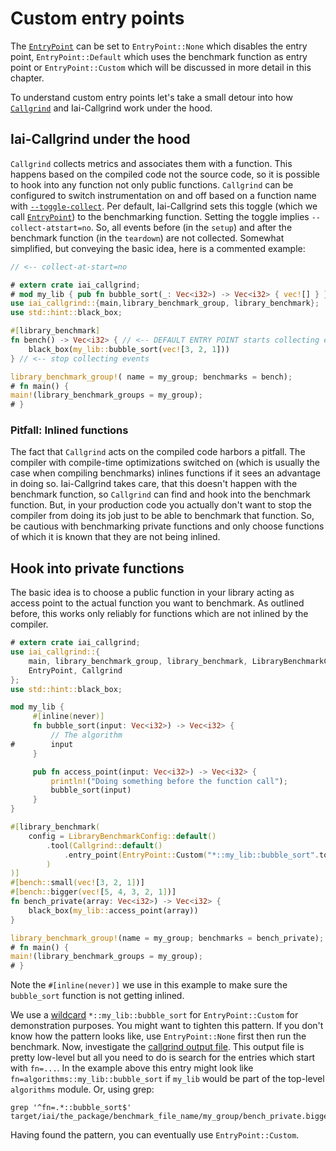 # Custom entry points

The [`EntryPoint`] can be set to `EntryPoint::None` which disables
the entry point, `EntryPoint::Default` which uses the benchmark function as
entry point or `EntryPoint::Custom` which will be discussed in more detail in
this chapter.

To understand custom entry points let's take a small detour into how
[`Callgrind`][Callgrind] and Iai-Callgrind work under the hood.

## Iai-Callgrind under the hood

`Callgrind` collects metrics and associates them with a function. This happens
based on the compiled code not the source code, so it is possible to hook into
any function not only public functions. `Callgrind` can be configured to switch
instrumentation on and off based on a function name with
[`--toggle-collect`][Callgrind Arguments]. Per default, Iai-Callgrind sets this
toggle (which we call [`EntryPoint`]) to the benchmarking function. Setting the
toggle implies `--collect-atstart=no`. So, all events before (in the `setup`)
and after the benchmark function (in the `teardown`) are not collected. Somewhat
simplified, but conveying the basic idea, here is a commented example:

```rust
// <-- collect-at-start=no

# extern crate iai_callgrind;
# mod my_lib { pub fn bubble_sort(_: Vec<i32>) -> Vec<i32> { vec![] } }
use iai_callgrind::{main,library_benchmark_group, library_benchmark};
use std::hint::black_box;

#[library_benchmark]
fn bench() -> Vec<i32> { // <-- DEFAULT ENTRY POINT starts collecting events
    black_box(my_lib::bubble_sort(vec![3, 2, 1]))
} // <-- stop collecting events

library_benchmark_group!( name = my_group; benchmarks = bench);
# fn main() {
main!(library_benchmark_groups = my_group);
# }
```

### Pitfall: Inlined functions

The fact that `Callgrind` acts on the compiled code harbors a pitfall. The
compiler with compile-time optimizations switched on (which is usually the case
when compiling benchmarks) inlines functions if it sees an advantage in doing
so. Iai-Callgrind takes care, that this doesn't happen with the benchmark
function, so `Callgrind` can find and hook into the benchmark function. But, in
your production code you actually don't want to stop the compiler from doing
its job just to be able to benchmark that function. So, be cautious with
benchmarking private functions and only choose functions of which it is known
that they are not being inlined.

## Hook into private functions

The basic idea is to choose a public function in your library acting as access
point to the actual function you want to benchmark. As outlined before, this
works only reliably for functions which are not inlined by the compiler.

```rust
# extern crate iai_callgrind;
use iai_callgrind::{
    main, library_benchmark_group, library_benchmark, LibraryBenchmarkConfig,
    EntryPoint, Callgrind
};
use std::hint::black_box;

mod my_lib {
     #[inline(never)]
     fn bubble_sort(input: Vec<i32>) -> Vec<i32> {
         // The algorithm
#        input
     }

     pub fn access_point(input: Vec<i32>) -> Vec<i32> {
         println!("Doing something before the function call");
         bubble_sort(input)
     }
}

#[library_benchmark(
    config = LibraryBenchmarkConfig::default()
        .tool(Callgrind::default()
            .entry_point(EntryPoint::Custom("*::my_lib::bubble_sort".to_owned()))
        )
)]
#[bench::small(vec![3, 2, 1])]
#[bench::bigger(vec![5, 4, 3, 2, 1])]
fn bench_private(array: Vec<i32>) -> Vec<i32> {
    black_box(my_lib::access_point(array))
}

library_benchmark_group!(name = my_group; benchmarks = bench_private);
# fn main() {
main!(library_benchmark_groups = my_group);
# }
```

Note the `#[inline(never)]` we use in this example to make sure the
`bubble_sort` function is not getting inlined.

We use a [wildcard][Callgrind Arguments] `*::my_lib::bubble_sort` for
`EntryPoint::Custom` for demonstration purposes. You might want to tighten this
pattern. If you don't know how the pattern looks like, use `EntryPoint::None`
first then run the benchmark. Now, investigate the [callgrind output
file](../../cli_and_env/output/out_directory.md). This output file is pretty
low-level but all you need to do is search for the entries which start with
`fn=...`. In the example above this entry might look like
`fn=algorithms::my_lib::bubble_sort` if `my_lib` would be part of the top-level
`algorithms` module. Or, using grep:

```shell
grep '^fn=.*::bubble_sort$' target/iai/the_package/benchmark_file_name/my_group/bench_private.bigger/callgrind.bench_private.bigger.out
```

Having found the pattern, you can eventually use `EntryPoint::Custom`.

[Callgrind]: https://valgrind.org/docs/manual/cl-manual.html

[Callgrind Arguments]: https://valgrind.org/docs/manual/cl-manual.html#cl-manual.options

[`EntryPoint`]: https://docs.rs/iai-callgrind/0.14.2/iai_callgrind/enum.EntryPoint.html
